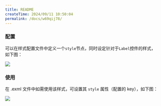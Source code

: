 ```yaml
---
title: README
createTime: 2024/09/11 10:50:04
permalink: /docs/w69qij78/
---
```


### 配置

可以在样式配置文件中定义一个`style`节点，同时设定针对于`Label`控件的样式，如下图：

![](4E6848EA9474A35F2DA5D0B96853C854.jpg)

### 使用
在 .exml 文件中如需使用该样式，可设置其 `style` 属性（配置的 key），如下图：

![](39253C5BF3570D760C4213AA175DFE3F.jpg)
